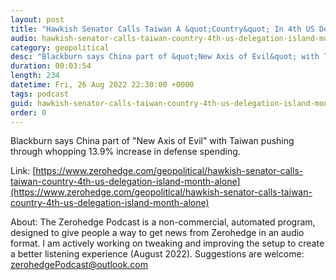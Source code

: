 ```yaml
---
layout: post
title: "Hawkish Senator Calls Taiwan A &quot;Country&quot; In 4th US Delegation Visit This Month Alone"
audio: hawkish-senator-calls-taiwan-country-4th-us-delegation-island-month-alone-0
category: geopolitical
desc: "Blackburn says China part of &quot;New Axis of Evil&quot; with Taiwan pushing through whopping 13.9% increase in defense spending."
duration: 00:03:54
length: 234
datetime: Fri, 26 Aug 2022 22:30:00 +0000
tags: podcast
guid: hawkish-senator-calls-taiwan-country-4th-us-delegation-island-month-alone-0
order: 0
---
```

Blackburn says China part of &quot;New Axis of Evil&quot; with Taiwan pushing through whopping 13.9% increase in defense spending.

Link: [https://www.zerohedge.com/geopolitical/hawkish-senator-calls-taiwan-country-4th-us-delegation-island-month-alone](https://www.zerohedge.com/geopolitical/hawkish-senator-calls-taiwan-country-4th-us-delegation-island-month-alone)

About: The Zerohedge Podcast is a non-commercial, automated program, designed to give people a way to get news from Zerohedge in an audio format.  I am actively working on tweaking and improving the setup to create a better listening experience (August 2022).  Suggestions are welcome: [zerohedgePodcast@outlook.com](mailto:zerohedgePodcast@outlook.com)